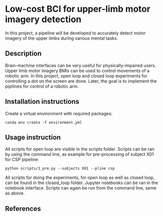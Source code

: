 # Low-cost BCI for upper-limb motor imagery detection
In this project, a pipeline will be developed to accurately detect motor imagery of the upper limbs during various mental tasks.

## Description
Brain-machine interfaces can be very useful for physically-impaired users.
Upper limb motor imagery BMIs can be used to control movements of a robotic arm. 
In this project, open loop and closed loop experiments for controlling a dot on the screen are done.
Later, the goal is to implement the pipilines for control of a robotic arm.

## Installation instructions
Create a virtual environment with required packages:
```
conda env create -f environment.yml
```

## Usage instruction
All scripts for open loop are visible in the scripts folder.
Scripts can be ran by using the command line, as example for pre-processing of subject X01 for CSP pipeline:
```
python scripts/1_pre.py --subjects X01 --pline csp
```
All scripts for doing the experiments, for open loop as well as closed loop, can be found in the closed_loop folder.
Jupyter notebooks can be ran in the notebook interface. 
Scripts can again be run from the command line, same as above.

## References
